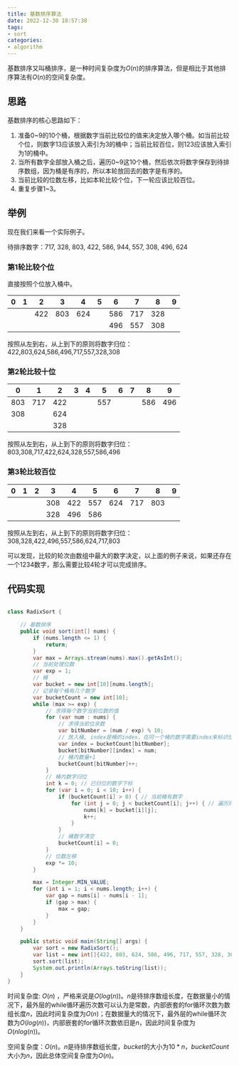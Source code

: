 ```yaml
---
title: 基数排序算法
date: 2022-12-30 18:57:38
tags:
- sort
categories:
- algorithm
---
```


基数排序又叫桶排序，是一种时间复杂度为$O(n)$的排序算法，但是相比于其他排序算法有$O(n)$的空间复杂度。

## 思路

基数排序的核心思路如下：

1. 准备0~9的10个桶，根据数字当前比较位的值来决定放入哪个桶。如当前比较个位，则数字13应该放入索引为3的桶中；当前比较百位，则123应该放入索引为1的桶中。
2. 当所有数字全部放入桶之后，遍历0~9这10个桶，然后依次将数字保存到待排序数组，因为桶是有序的，所以本轮放回去的数字是有序的。
3. 当前比较的位数左移，比如本轮比较个位，下一轮应该比较百位。
4. 重复步骤1~3。

## 举例

现在我们来看一个实际例子。

待排序数字：717, 328, 803, 422, 586, 944, 557, 308, 496, 624

### 第1轮比较个位

直接按照个位放入桶中。

| 0    | 1    | 2    | 3    | 4    | 5    | 6    | 7    | 8    | 9    |
| ---- | ---- | ---- | ---- | ---- | ---- | ---- | ---- | ---- | ---- |
|      |      | 422  | 803  | 624  |      | 586  | 717  | 328  |      |
|      |      |      |      |      |      | 496  | 557  | 308  |      |

按照从左到右，从上到下的原则将数字归位：422,803,624,586,496,717,557,328,308

### 第2轮比较十位

| 0    | 1    | 2    | 3    | 4    | 5    | 6    | 7    | 8    | 9    |
| ---- | ---- | ---- | ---- | ---- | ---- | ---- | ---- | ---- | ---- |
| 803  | 717  | 422  |      |      | 557  |      |      | 586  | 496  |
| 308  |      | 624  |      |      |      |      |      |      |      |
|      |      | 328  |      |      |      |      |      |      |      |

按照从左到右，从上到下的原则将数字归位：803,308,717,422,624,328,557,586,496

### 第3轮比较百位

| 0    | 1    | 2    | 3    | 4    | 5    | 6    | 7    | 8    | 9    |
| ---- | ---- | ---- | ---- | ---- | ---- | ---- | ---- | ---- | ---- |
|      |      |      | 308  | 422  | 557  | 624  | 717  | 803  |      |
|      |      |      | 328  | 496  | 586  |      |      |      |      |

按照从左到右，从上到下的原则将数字归位：308,328,422,496,557,586,624,717,803

可以发现，比较的轮次由数组中最大的数字决定，以上面的例子来说，如果还存在一个1234数字，那么需要比较4轮才可以完成排序。

## 代码实现

```java

class RadixSort {

    // 基数排序
    public void sort(int[] nums) {
        if (nums.length <= 1) {
            return;
        }
        var max = Arrays.stream(nums).max().getAsInt();
        // 当前处理位数
        var exp = 1;
        // 桶
        var bucket = new int[10][nums.length];
        // 记录每个桶有几个数字
        var bucketCount = new int[10];
        while (max >= exp) {
            // 求得每个数字当前位数的值
            for (var num : nums) {
                // 求得当前位余数
                var bitNumber = (num / exp) % 10;
                // 放入桶, index是桶的index，在同一个桶的数字需要index来标识位置
                var index = bucketCount[bitNumber];
                bucket[bitNumber][index] = num;
                // 桶内数量+1
                bucketCount[bitNumber]++;
            }
            // 桶内数字归位
            int k = 0; // 已归位的数字下标
            for (var i = 0; i < 10; i++) {
                if (bucketCount[i] > 0) { // 当前桶有数字
                    for (int j = 0; j < bucketCount[i]; j++) { // 遍历同一个桶的数字
                        nums[k] = bucket[i][j];
                        k++;
                    }
                }
                // 桶数字清空
                bucketCount[i] = 0;
            }
            // 位数左移
            exp *= 10;
        }

        max = Integer.MIN_VALUE;
        for (int i = 1; i < nums.length; i++) {
            var gap = nums[i] - nums[i - 1];
            if (gap > max) {
                max = gap;
            }
        }
    }

    public static void main(String[] args) {
        var sort = new RadixSort();
        var list = new int[]{422, 803, 624, 586, 496, 717, 557, 328, 308};
        sort.sort(list);
        System.out.println(Arrays.toString(list));
    }
}
```

时间复杂度: $O(n)$ ，严格来说是$O(log(n))$。$n$是待排序数组长度，在数据量小的情况下，最外层的while循环遍历次数可以认为是常数，内部嵌套的for循环次数为数组长度$n$，因此时间复杂度为$O(n)$；在数据量大的情况下，最外层的while循环次数为$O(log(n))$，内部嵌套的for循环次数依旧是$n$，因此时间复杂度为$O(nlog(n))$。

空间复杂度：$O(n)$。$n$是待排序数组长度，$bucket$的大小为$10*n$，$bucketCount$大小为$n$，因此总体空间复杂度为$O(n)$。

